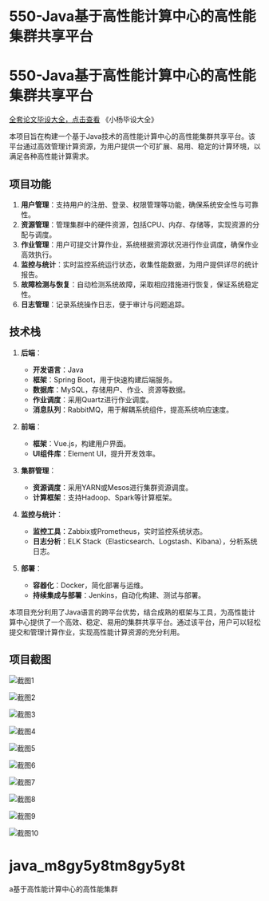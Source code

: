 # 550-Java基于高性能计算中心的高性能集群共享平台

# 550-Java基于高性能计算中心的高性能集群共享平台

[全套论文毕设大全，点击查看](https://www.yuque.com/yuqueyonghux32e1j/kxdc9g?#) 《小杨毕设大全》

本项目旨在构建一个基于Java技术的高性能计算中心的高性能集群共享平台。该平台通过高效管理计算资源，为用户提供一个可扩展、易用、稳定的计算环境，以满足各种高性能计算需求。

## 项目功能

1. **用户管理**：支持用户的注册、登录、权限管理等功能，确保系统安全性与可靠性。
2. **资源管理**：管理集群中的硬件资源，包括CPU、内存、存储等，实现资源的分配与调度。
3. **作业管理**：用户可提交计算作业，系统根据资源状况进行作业调度，确保作业高效执行。
4. **监控与统计**：实时监控系统运行状态，收集性能数据，为用户提供详尽的统计报告。
5. **故障检测与恢复**：自动检测系统故障，采取相应措施进行恢复，保证系统稳定性。
6. **日志管理**：记录系统操作日志，便于审计与问题追踪。

## 技术栈

1. **后端**：
   - **开发语言**：Java
   - **框架**：Spring Boot，用于快速构建后端服务。
   - **数据库**：MySQL，存储用户、作业、资源等数据。
   - **作业调度**：采用Quartz进行作业调度。
   - **消息队列**：RabbitMQ，用于解耦系统组件，提高系统响应速度。

2. **前端**：
   - **框架**：Vue.js，构建用户界面。
   - **UI组件库**：Element UI，提升开发效率。

3. **集群管理**：
   - **资源调度**：采用YARN或Mesos进行集群资源调度。
   - **计算框架**：支持Hadoop、Spark等计算框架。

4. **监控与统计**：
   - **监控工具**：Zabbix或Prometheus，实时监控系统状态。
   - **日志分析**：ELK Stack（Elasticsearch、Logstash、Kibana），分析系统日志。

5. **部署**：
   - **容器化**：Docker，简化部署与运维。
   - **持续集成与部署**：Jenkins，自动化构建、测试与部署。

本项目充分利用了Java语言的跨平台优势，结合成熟的框架与工具，为高性能计算中心提供了一个高效、稳定、易用的集群共享平台。通过该平台，用户可以轻松提交和管理计算作业，实现高性能计算资源的充分利用。

## 项目截图

![截图1](https://kevinyang.oss-cn-shenzhen.aliyuncs.com/ItprojectImage%2F550-Java%E5%9F%BA%E4%BA%8E%E9%AB%98%E6%80%A7%E8%83%BD%E8%AE%A1%E7%AE%97%E4%B8%AD%E5%BF%83%E7%9A%84%E9%AB%98%E6%80%A7%E8%83%BD%E9%9B%86%E7%BE%A4%E5%85%B1%E4%BA%AB%E5%B9%B3%E5%8F%B0%2Fimg_1.jpg)

![截图2](https://kevinyang.oss-cn-shenzhen.aliyuncs.com/ItprojectImage%2F550-Java%E5%9F%BA%E4%BA%8E%E9%AB%98%E6%80%A7%E8%83%BD%E8%AE%A1%E7%AE%97%E4%B8%AD%E5%BF%83%E7%9A%84%E9%AB%98%E6%80%A7%E8%83%BD%E9%9B%86%E7%BE%A4%E5%85%B1%E4%BA%AB%E5%B9%B3%E5%8F%B0%2Fimg_2.jpg)

![截图3](https://kevinyang.oss-cn-shenzhen.aliyuncs.com/ItprojectImage%2F550-Java%E5%9F%BA%E4%BA%8E%E9%AB%98%E6%80%A7%E8%83%BD%E8%AE%A1%E7%AE%97%E4%B8%AD%E5%BF%83%E7%9A%84%E9%AB%98%E6%80%A7%E8%83%BD%E9%9B%86%E7%BE%A4%E5%85%B1%E4%BA%AB%E5%B9%B3%E5%8F%B0%2Fimg_3.jpg)

![截图4](https://kevinyang.oss-cn-shenzhen.aliyuncs.com/ItprojectImage%2F550-Java%E5%9F%BA%E4%BA%8E%E9%AB%98%E6%80%A7%E8%83%BD%E8%AE%A1%E7%AE%97%E4%B8%AD%E5%BF%83%E7%9A%84%E9%AB%98%E6%80%A7%E8%83%BD%E9%9B%86%E7%BE%A4%E5%85%B1%E4%BA%AB%E5%B9%B3%E5%8F%B0%2Fimg_4.jpg)

![截图5](https://kevinyang.oss-cn-shenzhen.aliyuncs.com/ItprojectImage%2F550-Java%E5%9F%BA%E4%BA%8E%E9%AB%98%E6%80%A7%E8%83%BD%E8%AE%A1%E7%AE%97%E4%B8%AD%E5%BF%83%E7%9A%84%E9%AB%98%E6%80%A7%E8%83%BD%E9%9B%86%E7%BE%A4%E5%85%B1%E4%BA%AB%E5%B9%B3%E5%8F%B0%2Fimg_5.jpg)

![截图6](https://kevinyang.oss-cn-shenzhen.aliyuncs.com/ItprojectImage%2F550-Java%E5%9F%BA%E4%BA%8E%E9%AB%98%E6%80%A7%E8%83%BD%E8%AE%A1%E7%AE%97%E4%B8%AD%E5%BF%83%E7%9A%84%E9%AB%98%E6%80%A7%E8%83%BD%E9%9B%86%E7%BE%A4%E5%85%B1%E4%BA%AB%E5%B9%B3%E5%8F%B0%2Fimg_6.jpg)

![截图7](https://kevinyang.oss-cn-shenzhen.aliyuncs.com/ItprojectImage%2F550-Java%E5%9F%BA%E4%BA%8E%E9%AB%98%E6%80%A7%E8%83%BD%E8%AE%A1%E7%AE%97%E4%B8%AD%E5%BF%83%E7%9A%84%E9%AB%98%E6%80%A7%E8%83%BD%E9%9B%86%E7%BE%A4%E5%85%B1%E4%BA%AB%E5%B9%B3%E5%8F%B0%2Fimg_7.jpg)

![截图8](https://kevinyang.oss-cn-shenzhen.aliyuncs.com/ItprojectImage%2F550-Java%E5%9F%BA%E4%BA%8E%E9%AB%98%E6%80%A7%E8%83%BD%E8%AE%A1%E7%AE%97%E4%B8%AD%E5%BF%83%E7%9A%84%E9%AB%98%E6%80%A7%E8%83%BD%E9%9B%86%E7%BE%A4%E5%85%B1%E4%BA%AB%E5%B9%B3%E5%8F%B0%2Fimg_8.jpg)

![截图9](https://kevinyang.oss-cn-shenzhen.aliyuncs.com/ItprojectImage%2F550-Java%E5%9F%BA%E4%BA%8E%E9%AB%98%E6%80%A7%E8%83%BD%E8%AE%A1%E7%AE%97%E4%B8%AD%E5%BF%83%E7%9A%84%E9%AB%98%E6%80%A7%E8%83%BD%E9%9B%86%E7%BE%A4%E5%85%B1%E4%BA%AB%E5%B9%B3%E5%8F%B0%2Fimg_9.jpg)

![截图10](https://kevinyang.oss-cn-shenzhen.aliyuncs.com/ItprojectImage%2F550-Java%E5%9F%BA%E4%BA%8E%E9%AB%98%E6%80%A7%E8%83%BD%E8%AE%A1%E7%AE%97%E4%B8%AD%E5%BF%83%E7%9A%84%E9%AB%98%E6%80%A7%E8%83%BD%E9%9B%86%E7%BE%A4%E5%85%B1%E4%BA%AB%E5%B9%B3%E5%8F%B0%2Fimg_10.jpg)

# java_m8gy5y8tm8gy5y8t
a基于高性能计算中心的高性能集群
